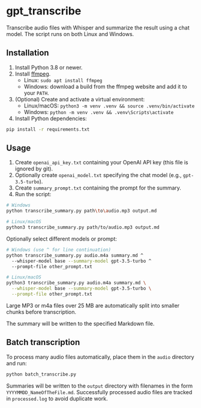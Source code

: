 # gpt_transcribe

Transcribe audio files with Whisper and summarize the result using a chat model.
The script runs on both Linux and Windows.

## Installation

1. Install Python 3.8 or newer.
2. Install [ffmpeg](https://ffmpeg.org/).
   - Linux: `sudo apt install ffmpeg`
   - Windows: download a build from the ffmpeg website and add it to your `PATH`.
3. (Optional) Create and activate a virtual environment:
   - Linux/macOS: `python3 -m venv .venv && source .venv/bin/activate`
   - Windows: `python -m venv .venv && .venv\Scripts\activate`
4. Install Python dependencies:

```bash
pip install -r requirements.txt
```

## Usage
1. Create `openai_api_key.txt` containing your OpenAI API key (this file is ignored by git).
2. Optionally create `openai_model.txt` specifying the chat model (e.g., `gpt-3.5-turbo`).
3. Create `summary_prompt.txt` containing the prompt for the summary.
4. Run the script:

```bash
# Windows
python transcribe_summary.py path\to\audio.mp3 output.md

# Linux/macOS
python3 transcribe_summary.py path/to/audio.mp3 output.md
```

Optionally select different models or prompt:

```bash
# Windows (use ^ for line continuation)
python transcribe_summary.py audio.m4a summary.md ^
  --whisper-model base --summary-model gpt-3.5-turbo ^
  --prompt-file other_prompt.txt

# Linux/macOS
python3 transcribe_summary.py audio.m4a summary.md \
  --whisper-model base --summary-model gpt-3.5-turbo \
  --prompt-file other_prompt.txt
```

Large MP3 or m4a files over 25 MB are automatically split into smaller chunks before transcription.

The summary will be written to the specified Markdown file.

## Batch transcription

To process many audio files automatically, place them in the `audio` directory
and run:

```bash
python batch_transcribe.py
```

Summaries will be written to the `output` directory with filenames in the
form `YYYYMMDD_NameOfTheFile.md`. Successfully processed audio files are
tracked in `processed.log` to avoid duplicate work.

